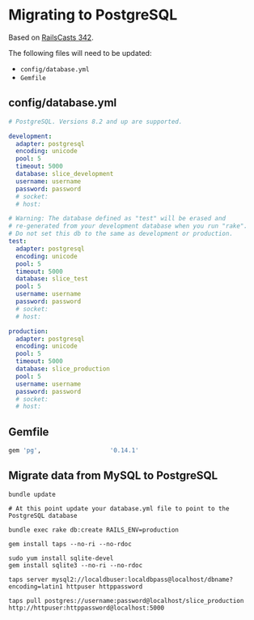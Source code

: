 Migrating to PostgreSQL
=======================

Based on [RailsCasts 342](http://railscasts.com/episodes/342-migrating-to-postgresql?view=asciicast).

The following files will need to be updated:

* `config/database.yml`
* `Gemfile`

## config/database.yml

```yaml
# PostgreSQL. Versions 8.2 and up are supported.

development:
  adapter: postgresql
  encoding: unicode
  pool: 5
  timeout: 5000
  database: slice_development
  username: username
  password: password
  # socket:
  # host:

# Warning: The database defined as "test" will be erased and
# re-generated from your development database when you run "rake".
# Do not set this db to the same as development or production.
test:
  adapter: postgresql
  encoding: unicode
  pool: 5
  timeout: 5000
  database: slice_test
  pool: 5
  username: username
  password: password
  # socket:
  # host:

production:
  adapter: postgresql
  encoding: unicode
  pool: 5
  timeout: 5000
  database: slice_production
  pool: 5
  username: username
  password: password
  # socket:
  # host:
```

## Gemfile

```ruby
gem 'pg',                   '0.14.1'
```

## Migrate data from MySQL to PostgreSQL

```
bundle update

# At this point update your database.yml file to point to the PostgreSQL database

bundle exec rake db:create RAILS_ENV=production

gem install taps --no-ri --no-rdoc

sudo yum install sqlite-devel
gem install sqlite3 --no-ri --no-rdoc

taps server mysql2://localdbuser:localdbpass@localhost/dbname?encoding=latin1 httpuser httppassword

taps pull postgres://username:password@localhost/slice_production http://httpuser:httppassword@localhost:5000
```
